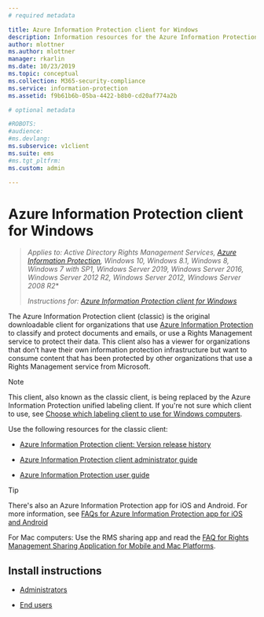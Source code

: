 ```yaml
---
# required metadata

title: Azure Information Protection client for Windows
description: Information resources for the Azure Information Protection client (classic) for Windows.
author: mlottner
ms.author: mlottner
manager: rkarlin
ms.date: 10/23/2019
ms.topic: conceptual
ms.collection: M365-security-compliance
ms.service: information-protection
ms.assetid: f9b61b6b-05ba-4422-b8b0-cd20af774a2b

# optional metadata

#ROBOTS:
#audience:
#ms.devlang:
ms.subservice: v1client
ms.suite: ems
#ms.tgt_pltfrm:
ms.custom: admin

---
```


# Azure Information Protection client for Windows

>*Applies to: Active Directory Rights Management Services, [Azure Information Protection](https://azure.microsoft.com/pricing/details/information-protection), Windows 10, Windows 8.1, Windows 8, Windows 7 with SP1, Windows Server 2019, Windows Server 2016, Windows Server 2012 R2, Windows Server 2012, Windows Server 2008 R2**
>
> *Instructions for: [Azure Information Protection client for Windows](../faqs.md#whats-the-difference-between-the-azure-information-protection-client-and-the-azure-information-protection-unified-labeling-client)*

The Azure Information Protection client (classic) is the original downloadable client for organizations that use [Azure Information Protection](../what-is-information-protection.md) to classify and protect documents and emails, or use a Rights Management service to protect their data. This client also has a viewer for organizations that don’t have their own information protection infrastructure but want to consume content that has been protected by other organizations that use a Rights Management service from Microsoft.

> [!NOTE]
> This client, also known as the classic client, is being replaced by the Azure Information Protection unified labeling client. If you're not sure which client to use, see [Choose which labeling client to use for Windows computers](use-client.md#choose-which-labeling-client-to-use-for-windows-computers).

Use the following resources for the classic client:

- [Azure Information Protection client: Version release history](client-version-release-history.md)

- [Azure Information Protection client administrator guide](client-admin-guide.md)

- [Azure Information Protection user guide](client-user-guide.md)

> [!TIP]
> There's also an Azure Information Protection app for iOS and Android. For more information, see [FAQs for Azure Information Protection app for iOS and Android](mobile-app-faq.md )
> 
> For Mac computers: Use the RMS sharing app and read the [FAQ for Rights Management Sharing Application for Mobile and Mac Platforms](https://technet.microsoft.com/dn451248).

## Install instructions

- [Administrators](client-admin-guide-install.md)

- [End users](install-client-app.md)
